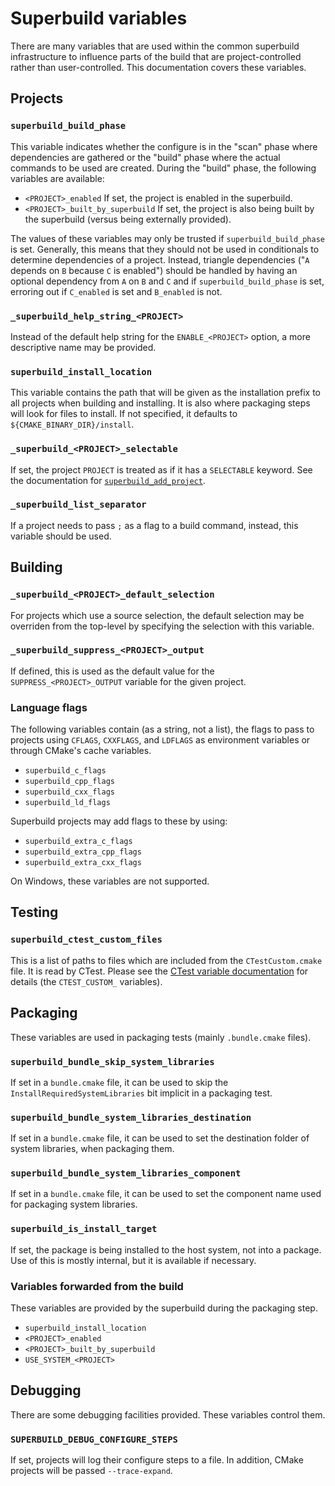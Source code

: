 # Superbuild variables

There are many variables that are used within the common superbuild
infrastructure to influence parts of the build that are project-controlled
rather than user-controlled. This documentation covers these variables.

## Projects

### `superbuild_build_phase`

This variable indicates whether the configure is in the "scan" phase where
dependencies are gathered or the "build" phase where the actual commands to be
used are created. During the "build" phase, the following variables are available:

  - `<PROJECT>_enabled` If set, the project is enabled in the superbuild.
  - `<PROJECT>_built_by_superbuild` If set, the project is also being built by
    the superbuild (versus being externally provided).

The values of these variables may only be trusted if `superbuild_build_phase`
is set. Generally, this means that they should not be used in conditionals to
determine dependencies of a project. Instead, triangle dependencies ("`A`
depends on `B` because `C` is enabled") should be handled by having an optional
dependency from `A` on `B` and `C` and if `superbuild_build_phase` is set,
erroring out if `C_enabled` is set and `B_enabled` is not.

### `_superbuild_help_string_<PROJECT>`

Instead of the default help string for the `ENABLE_<PROJECT>` option, a more
descriptive name may be provided.

### `superbuild_install_location`

This variable contains the path that will be given as the installation prefix
to all projects when building and installing. It is also where packaging steps
will look for files to install. If not specified, it defaults to
`${CMAKE_BINARY_DIR}/install`.

### `_superbuild_<PROJECT>_selectable`

If set, the project `PROJECT` is treated as if it has a `SELECTABLE` keyword.
See the documentation for [`superbuild_add_project`][superbuild_add_project].

[superbuild_add_project]: SuperbuildMacros.md#Adding-a-project-to-the-build

### `_superbuild_list_separator`

If a project needs to pass `;` as a flag to a build command, instead, this
variable should be used.

## Building

### `_superbuild_<PROJECT>_default_selection`

For projects which use a source selection, the default selection may be
overriden from the top-level by specifying the selection with this variable.

### `_superbuild_suppress_<PROJECT>_output`

If defined, this is used as the default value for the
`SUPPRESS_<PROJECT>_OUTPUT` variable for the given project.

### Language flags

The following variables contain (as a string, not a list), the flags to pass to
projects using `CFLAGS`, `CXXFLAGS`, and `LDFLAGS` as environment variables or
through CMake's cache variables.

  - `superbuild_c_flags`
  - `superbuild_cpp_flags`
  - `superbuild_cxx_flags`
  - `superbuild_ld_flags`

Superbuild projects may add flags to these by using:

  - `superbuild_extra_c_flags`
  - `superbuild_extra_cpp_flags`
  - `superbuild_extra_cxx_flags`

On Windows, these variables are not supported.

## Testing

### `superbuild_ctest_custom_files`

This is a list of paths to files which are included from the
`CTestCustom.cmake` file. It is read by CTest. Please see the
[CTest variable documentation][] for details (the `CTEST_CUSTOM_` variables).

[CTest variable documentation]: https://cmake.org/cmake/help/git-master/manual/cmake-variables.7.html#variables-for-ctest

## Packaging

These variables are used in packaging tests (mainly `.bundle.cmake` files).

### `superbuild_bundle_skip_system_libraries`

If set in a `bundle.cmake` file, it can be used to skip the
`InstallRequiredSystemLibraries` bit implicit in a packaging test.

### `superbuild_bundle_system_libraries_destination`

If set in a `bundle.cmake` file, it can be used to set the destination
folder of system libraries, when packaging them.

### `superbuild_bundle_system_libraries_component`

If set in a `bundle.cmake` file, it can be used to set the component name
used for packaging system libraries.

### `superbuild_is_install_target`

If set, the package is being installed to the host system, not into a package.
Use of this is mostly internal, but it is available if necessary.

### Variables forwarded from the build

These variables are provided by the superbuild during the packaging step.

  - `superbuild_install_location`
  - `<PROJECT>_enabled`
  - `<PROJECT>_built_by_superbuild`
  - `USE_SYSTEM_<PROJECT>`

## Debugging

There are some debugging facilities provided. These variables control them.

### `SUPERBUILD_DEBUG_CONFIGURE_STEPS`

If set, projects will log their configure steps to a file. In addition, CMake
projects will be passed `--trace-expand`.
